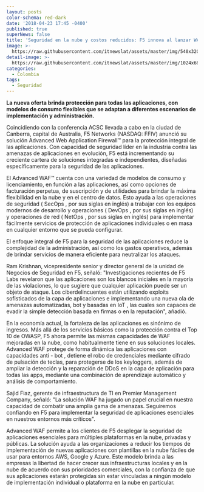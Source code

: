 ```yaml
---
layout: posts
color-schema: red-dark
date: '2018-04-23 17:45 -0400'
published: true
superNews: false
title: 'Seguridad en la nube y costos reducidos: F5 innova al lanzar WAF avanzado '
image: >-
  https://raw.githubusercontent.com/itnewslat/assets/master/img/540x320/Cloud-Security-p.jpg
detail-image: >-
  https://raw.githubusercontent.com/itnewslat/assets/master/img/1024x680/Cloud-Security-g.jpg
categories:
  - Colombia
tags:
  - Seguridad
---
```


**La nueva oferta brinda protección para todas las aplicaciones, con modelos de consumo flexibles que se adaptan a diferentes escenarios de implementación y administración.**

Coincidiendo con la conferencia ACSC  llevada a cabo en la ciudad de Canberra, capital de Australia, F5 Networks (NASDAQ: FFIV) anunció su solución Advanced Web Application Firewall™ para la protección integral de las aplicaciones. Con capacidad de seguridad líder en la industria contra las amenazas de aplicaciones en evolución, F5 está incrementando su creciente cartera de soluciones integradas e independientes, diseñadas específicamente para la seguridad de las aplicaciones. 
 
El Advanced WAF™ cuenta con una variedad de modelos de consumo y licenciamiento, en función a las aplicaciones, así como opciones de facturación perpetua, de suscripción y de utilidades para brindar la máxima flexibilidad en la nube y en el centro de datos. Esto ayuda a las operaciones de seguridad ( SecOps , por sus siglas en inglés) a trabajar con los equipos modernos de desarrollo y operaciones ( DevOps , por sus siglas en inglés) y operaciones de red ( NetOps , por sus siglas en inglés) para implementar fácilmente servicios de protección de aplicaciones individuales o en masa en cualquier entorno que se pueda configurar. 
 
El enfoque integral de F5 para la seguridad de las aplicaciones reduce la complejidad de la administración, así como los gastos operativos, además de brindar servicios de manera eficiente para neutralizar los ataques.  
 
Ram Krishnan, vicepresidente senior y director general de la unidad de Negocios de Seguridad en F5, señaló: "Investigaciones recientes de F5 Labs revelaron que las aplicaciones son los blancos iniciales en la mayoría de las violaciones, lo que sugiere que cualquier aplicación puede ser un objeto de ataque. Los ciberdelincuentes están utilizando exploits sofisticados de la capa de aplicaciones e implementando una nueva ola de amenazas automatizadas, bot y basadas en IoT , las cuales son capaces de evadir la simple detección basada en firmas o en la reputación", añadió.  
 
En la economía actual, la fortaleza de las aplicaciones es sinónimo de ingresos. Más allá de los servicios básicos como la protección contra el Top 10 de OWASP, F5 ahora permite las mismas capacidades de WAF mejoradas en la nube, como habitualmente tiene en sus soluciones locales. Advanced WAF protege de forma dinámica las aplicaciones con capacidades anti - bot , detiene el robo de credenciales mediante cifrado de pulsación de teclas, para protegerse de los keyloggers, además de ampliar la detección y la reparación de DDoS en la capa de aplicación para todas las apps, mediante una combinación de aprendizaje automático y análisis de comportamiento. 
 
Sajid Fiaz, gerente de infraestructura de TI en Premier Management Company, señaló: "La solución WAF ha jugado un papel crucial en nuestra capacidad de combatir una amplia gama de amenazas. Seguiremos confiando en F5 para implementar la seguridad de aplicaciones esenciales en nuestros entornos más críticos". 
 
Advanced WAF permite a los clientes de F5 desplegar la seguridad de aplicaciones esenciales para múltiples plataformas en la nube, privadas y públicas. La solución ayuda a las organizaciones a reducir los tiempos de implementación de nuevas aplicaciones con plantillas en la nube fáciles de usar para entornos AWS, Google y Azure. Este modelo brinda a las empresas la libertad de hacer crecer sus infraestructuras locales y en la nube de acuerdo con sus prioridades comerciales, con la confianza de que sus aplicaciones estarán protegidas sin estar vinculadas a ningún modelo de implementación individual o plataforma en la nube en particular.  
 
